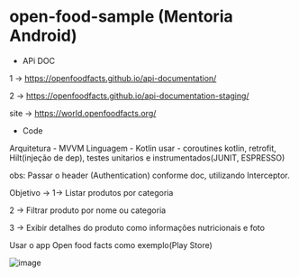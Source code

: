 # open-food-sample (Mentoria Android)

- APi DOC

1 -> https://openfoodfacts.github.io/api-documentation/

2 -> https://openfoodfacts.github.io/api-documentation-staging/

site -> https://world.openfoodfacts.org/


- Code

Arquitetura - MVVM
Linguagem - Kotlin
usar - coroutines kotlin,
retrofit,
Hilt(injeção de dep),
testes unitarios e instrumentados(JUNIT, ESPRESSO)

obs: Passar o header (Authentication) conforme doc, utilizando Interceptor.


Objetivo ->
1-> Listar produtos por categoria

2 -> Filtrar produto por nome ou categoria

3 -> Exibir detalhes do produto como informações nutricionais e foto


Usar o app Open food facts como exemplo(Play Store)

![image](https://user-images.githubusercontent.com/54336852/180322603-45e954f1-e64f-4406-97e5-b79abcb6cc2a.png)
